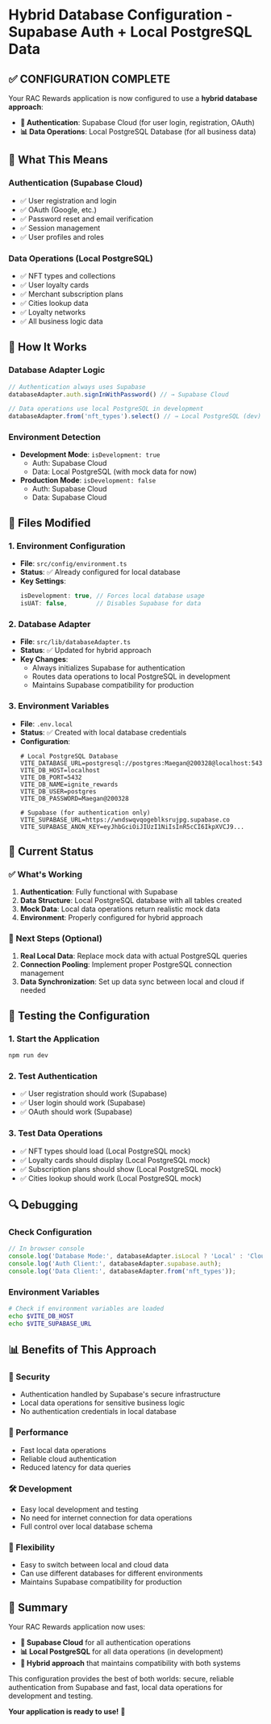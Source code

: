 # Hybrid Database Configuration - Supabase Auth + Local PostgreSQL Data

## ✅ **CONFIGURATION COMPLETE**

Your RAC Rewards application is now configured to use a **hybrid database approach**:

- **🔐 Authentication**: Supabase Cloud (for user login, registration, OAuth)
- **📊 Data Operations**: Local PostgreSQL Database (for all business data)

## 🎯 **What This Means**

### **Authentication (Supabase Cloud)**
- ✅ User registration and login
- ✅ OAuth (Google, etc.)
- ✅ Password reset and email verification
- ✅ Session management
- ✅ User profiles and roles

### **Data Operations (Local PostgreSQL)**
- ✅ NFT types and collections
- ✅ User loyalty cards
- ✅ Merchant subscription plans
- ✅ Cities lookup data
- ✅ Loyalty networks
- ✅ All business logic data

## 🔧 **How It Works**

### **Database Adapter Logic**
```typescript
// Authentication always uses Supabase
databaseAdapter.auth.signInWithPassword() // → Supabase Cloud

// Data operations use local PostgreSQL in development
databaseAdapter.from('nft_types').select() // → Local PostgreSQL (dev) / Supabase (prod)
```

### **Environment Detection**
- **Development Mode**: `isDevelopment: true`
  - Auth: Supabase Cloud
  - Data: Local PostgreSQL (with mock data for now)
- **Production Mode**: `isDevelopment: false`
  - Auth: Supabase Cloud
  - Data: Supabase Cloud

## 📁 **Files Modified**

### **1. Environment Configuration**
- **File**: `src/config/environment.ts`
- **Status**: ✅ Already configured for local database
- **Key Settings**:
  ```typescript
  isDevelopment: true, // Forces local database usage
  isUAT: false,        // Disables Supabase for data
  ```

### **2. Database Adapter**
- **File**: `src/lib/databaseAdapter.ts`
- **Status**: ✅ Updated for hybrid approach
- **Key Changes**:
  - Always initializes Supabase for authentication
  - Routes data operations to local PostgreSQL in development
  - Maintains Supabase compatibility for production

### **3. Environment Variables**
- **File**: `.env.local`
- **Status**: ✅ Created with local database credentials
- **Configuration**:
  ```env
  # Local PostgreSQL Database
  VITE_DATABASE_URL=postgresql://postgres:Maegan@200328@localhost:5432/ignite_rewards
  VITE_DB_HOST=localhost
  VITE_DB_PORT=5432
  VITE_DB_NAME=ignite_rewards
  VITE_DB_USER=postgres
  VITE_DB_PASSWORD=Maegan@200328

  # Supabase (for authentication only)
  VITE_SUPABASE_URL=https://wndswqvqogeblksrujpg.supabase.co
  VITE_SUPABASE_ANON_KEY=eyJhbGciOiJIUzI1NiIsInR5cCI6IkpXVCJ9...
  ```

## 🚀 **Current Status**

### **✅ What's Working**
1. **Authentication**: Fully functional with Supabase
2. **Data Structure**: Local PostgreSQL database with all tables created
3. **Mock Data**: Local data operations return realistic mock data
4. **Environment**: Properly configured for hybrid approach

### **🔄 Next Steps (Optional)**
1. **Real Local Data**: Replace mock data with actual PostgreSQL queries
2. **Connection Pooling**: Implement proper PostgreSQL connection management
3. **Data Synchronization**: Set up data sync between local and cloud if needed

## 🧪 **Testing the Configuration**

### **1. Start the Application**
```bash
npm run dev
```

### **2. Test Authentication**
- ✅ User registration should work (Supabase)
- ✅ User login should work (Supabase)
- ✅ OAuth should work (Supabase)

### **3. Test Data Operations**
- ✅ NFT types should load (Local PostgreSQL mock)
- ✅ Loyalty cards should display (Local PostgreSQL mock)
- ✅ Subscription plans should show (Local PostgreSQL mock)
- ✅ Cities lookup should work (Local PostgreSQL mock)

## 🔍 **Debugging**

### **Check Configuration**
```typescript
// In browser console
console.log('Database Mode:', databaseAdapter.isLocal ? 'Local' : 'Cloud');
console.log('Auth Client:', databaseAdapter.supabase.auth);
console.log('Data Client:', databaseAdapter.from('nft_types'));
```

### **Environment Variables**
```bash
# Check if environment variables are loaded
echo $VITE_DB_HOST
echo $VITE_SUPABASE_URL
```

## 📊 **Benefits of This Approach**

### **🔐 Security**
- Authentication handled by Supabase's secure infrastructure
- Local data operations for sensitive business logic
- No authentication credentials in local database

### **🚀 Performance**
- Fast local data operations
- Reliable cloud authentication
- Reduced latency for data queries

### **🛠️ Development**
- Easy local development and testing
- No need for internet connection for data operations
- Full control over local database schema

### **🔄 Flexibility**
- Easy to switch between local and cloud data
- Can use different databases for different environments
- Maintains Supabase compatibility for production

## 🎉 **Summary**

Your RAC Rewards application now uses:

- **🔐 Supabase Cloud** for all authentication operations
- **📊 Local PostgreSQL** for all data operations (in development)
- **🔄 Hybrid approach** that maintains compatibility with both systems

This configuration provides the best of both worlds: secure, reliable authentication from Supabase and fast, local data operations for development and testing.

**Your application is ready to use!** 🚀
